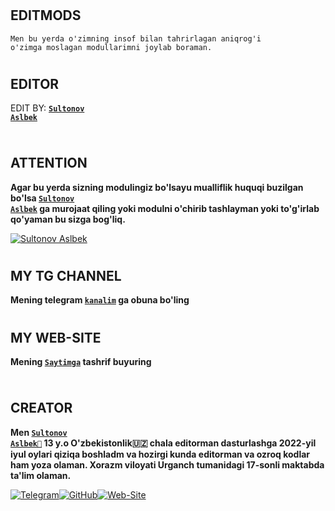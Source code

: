 # <h2>EDITMODS</h2>
<code>Men bu yerda o'zimning insof bilan tahrirlagan 
aniqrog'i o'zimga moslagan modullarimni joylab boraman.</code>
# <h2>EDITOR</h2>
EDIT BY: <code><strong><a href="https://t.me/SultonovAslbek">Sultonov Aslbek</a></strong></code>
<div>
        <div class="row">
          <div class="col-lg-4" data-aos="fade-right">
            <img src="http://m1762.myxvest.ru/site/assets/5dab0c716647d3e44b4e8990c9ee3eb4.gif" class="img-fluid" alt="">
          </div>

# <h2>ATTENTION</h2>
<strong>Agar bu yerda sizning modulingiz bo'lsayu mualliflik huquqi buzilgan bo'lsa <code><a href="https://t.me/SultonovAslbek">Sultonov Aslbek</a></code> ga murojaat qiling yoki modulni o'chirib tashlayman yoki to'g'irlab qo'yaman bu sizga bog'liq.</strong>

<a href="https://m1762.myxvest.ru"><img src="https://0x0.st/oxRu.png" class="img-fluid" alt="Sultonov Aslbek"></a>

# <h2>MY TG CHANNEL</h2>
<b>Mening telegram <code><a href="https://t.me/lucifer_seriali_uzbek">kanalim</a></code> ga obuna bo'ling</b>
# <h2>MY WEB-SITE</h2>
<b>Mening <code><a href="https://m1762.myxvest.ru">Saytimga</a></code> tashrif buyuring</b>
<div>
        <div class="row">
          <div class="col-lg-4" data-aos="fade-right">
            <img src="https://te.legra.ph/file/5d9f68f7d13afc55db80e.png" class="img-fluid" alt="">
          </div>

# <h2>CREATOR</h2>
<b><b>Men <code><a href="https://t.me/SultonovAslbek">Sultonov Aslbek💖</a></code> 13 y.o O'zbekistonlik🇺🇿 chala editorman dasturlashga 2022-yil iyul oylari qiziqa boshladm va hozirgi kunda editorman va ozroq kodlar ham yoza olaman. Xorazm viloyati Urganch tumanidagi 17-sonli maktabda ta'lim olaman.</b></b>
<div>
        <a href="https://t.me/SultonovAslbek"><img src="https://0x0.st/ox7m.jpg" class="img-fluid" alt="Telegram"></a><a href="https://github.com/sultonovaslbek"><img src="https://0x0.st/ox78.jpg" class="img-fluid" alt="GitHub"></a><a href="https://m1762.myxvest.ru"><img src="https://0x0.st/ox7Q.jpg" class="img-fluid" alt="Web-Site"></a>
